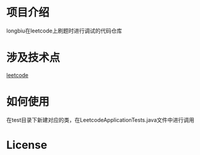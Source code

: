 # 项目介绍

longbiu在leetcode上刷题时进行调试的代码仓库
# 涉及技术点
[leetcode](https://leetcode.cn/)
# 如何使用
在test目录下新建对应的类，在LeetcodeApplicationTests.java文件中进行调用
# License